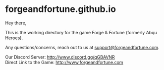 # forgeandfortune.github.io
Hey there, 

This is the working directory for the game Forge & Fortune (formerly Abqu Heroes).

Any questions/concerns, reach out to us at support@forgeandfortune.com.

Our Discord Server: http://www.discord.gg/qGBAVNR  
Direct Link to the Game: http://www.forgeandfortune.com

